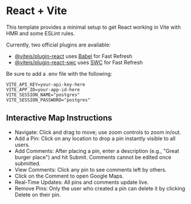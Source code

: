 # React + Vite

This template provides a minimal setup to get React working in Vite with HMR and some ESLint rules.

Currently, two official plugins are available:

- [@vitejs/plugin-react](https://github.com/vitejs/vite-plugin-react/blob/main/packages/plugin-react/README.md) uses [Babel](https://babeljs.io/) for Fast Refresh
- [@vitejs/plugin-react-swc](https://github.com/vitejs/vite-plugin-react-swc) uses [SWC](https://swc.rs/) for Fast Refresh

Be sure to add a .env file with the following:
```
VITE_API_KEY=your-api-key-here
VITE_APP_ID=your-app-id-here
VITE_SESSION_NAME="postgres"
VITE_SESSION_PASSWORD="postgres"
```

## Interactive Map Instructions
- Navigate: Click and drag to move; use zoom controls to zoom in/out.
- Add a Pin: Click on any location to drop a pin instantly visible to all users.
- Add Comments: After placing a pin, enter a description (e.g., "Great burger place") and hit Submit. Comments cannot be edited once submitted.
- View Comments: Click any pin to see comments left by others.
- Click on the Comment to open Google Maps.
- Real-Time Updates: All pins and comments update live.
- Remove Pins: Only the user who created a pin can delete it by clicking Delete on their pin.

